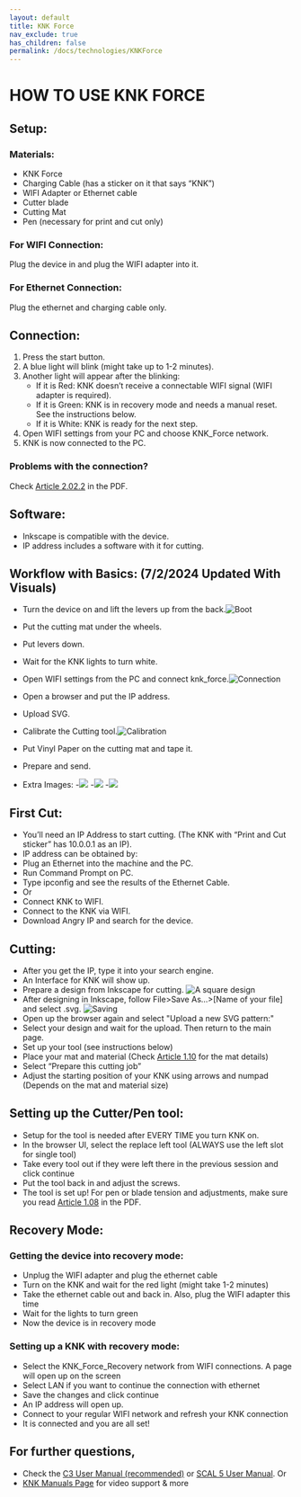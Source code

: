 ```yaml
---
layout: default
title: KNK Force
nav_exclude: true
has_children: false
permalink: /docs/technologies/KNKForce
---
```


# HOW TO USE KNK FORCE
  
 ## Setup:

 ### Materials:
   - KNK Force
   - Charging Cable (has a sticker on it that says “KNK”)
   - WIFI Adapter or Ethernet cable 
   - Cutter blade
   - Cutting Mat
   - Pen (necessary for print and cut only)

 ### For WIFI Connection:
 Plug the device in and plug the WIFI adapter into it.

 ### For Ethernet Connection:
 Plug the ethernet and charging cable only.

 ## Connection:
   1. Press the start button.
   2. A blue light will blink (might take up to 1-2 minutes).
   3. Another light will appear after the blinking:
      - If it is Red: KNK doesn’t receive a connectable WIFI signal (WIFI adapter is required).
      - If it is Green: KNK is in recovery mode and needs a manual reset. See the instructions below.
      - If it is White: KNK is ready for the next step.
   4. Open WIFI settings from your PC and choose KNK_Force network.
   5. KNK is now connected to the PC.

 ### Problems with the connection?
 Check [Article 2.02.2](https://www.iloveknk.com/0um/Force-with-C3/KNKForce-with-C3-UM.pdf) in the PDF.

 ## Software:
   - Inkscape is compatible with the device.
   - IP address includes a software with it for cutting.


 ## Workflow with Basics: (7/2/2024 Updated With Visuals)

   - Turn the device on and lift the levers up from the back.![Boot](/assets/images/KNKF_1.jpg)
   - Put the cutting mat under the wheels.
   - Put levers down.
   - Wait for the KNK lights to turn white.
   - Open WIFI settings from the PC and connect knk_force.![Connection](/assets/images/KNKF_2.jpg)
   - Open a browser and put the IP address.
   - Upload SVG.
   - Calibrate the Cutting tool.![Calibration](/assets/images/KNKF_3.jpg)
   - Put Vinyl Paper on the cutting mat and tape it.
   - Prepare and send. 

   - Extra Images:
      -![](/assets/images/KNK_Cutting.jpg)
      -![](/assets/images/KNK_Cutting2.jpg)
      -![](/assets/images/RDF_KNK_Result.jpg)
      
 ## First Cut:
   - You’ll need an IP Address to start cutting. (The KNK with “Print and Cut sticker” has 10.0.0.1 as an IP).
   - IP address can be obtained by:
   - Plug an Ethernet into the machine and the PC.
   - Run Command Prompt on PC.
   - Type ipconfig and see the results of the Ethernet Cable.
   - Or
   - Connect KNK to WIFI.
   - Connect to the KNK via WIFI.
   - Download Angry IP and search for the device.
 ## Cutting:
   - After you get the IP, type it into your search engine.
   - An Interface for KNK will show up.
   - Prepare a design from Inkscape for cutting.
       ![A square design](SquareKNK.png)
   - After designing in Inkscape, follow File>Save As…>[Name of your file] and select .svg.
       ![Saving](FileSaveKNK.png)
   - Open up the browser again and select "Upload a new SVG pattern:" 
   - Select your design and wait for the upload. Then return to the main page.
   - Set up your tool (see instructions below)
   - Place your mat and material (Check [Article 1.10](https://www.iloveknk.com/0um/Force-with-C3/KNKForce-with-C3-UM.pdf) for the mat details)
   - Select “Prepare this cutting job”
   - Adjust the starting position of your KNK using arrows and numpad (Depends on the mat and material size) 


 ## Setting up the Cutter/Pen tool:
   - Setup for the tool is needed after EVERY TIME you turn KNK on.
   - In the browser UI, select the replace left tool (ALWAYS use the left slot for single tool)
   - Take every tool out if they were left there in the previous session and click continue
   - Put the tool back in and adjust the screws. 
   - The tool is set up! For pen or blade tension and adjustments, make sure you read [Article 1.08](https://www.iloveknk.com/0um/Force-with-C3/KNKForce-with-C3-UM.pdf) in the PDF.

 ## Recovery Mode:
   
   ### Getting the device into recovery mode:
    
   * Unplug the WIFI adapter and plug the ethernet cable
   * Turn on the KNK and wait for the red light (might take 1-2 minutes)
   * Take the ethernet cable out and back in. Also, plug the WIFI adapter this time
   * Wait for the lights to turn green
   * Now the device is in recovery mode

  ### Setting up a KNK with recovery mode:

   * Select the KNK_Force_Recovery network from WIFI connections. A page will open up on the screen
   * Select LAN if you want to continue the connection with ethernet
   * Save the changes and click continue
   * An IP address will open up.
   * Connect to your regular WIFI network and refresh your KNK connection
   * It is connected and you are all set!

 ## For further questions,
   * Check the [C3 User Manual (recommended)](https://www.iloveknk.com/0um/Force-with-C3/KNKForce-with-C3-UM.pdf) or [SCAL 5 User Manual](https://www.iloveknk.com/0um/Force-with-SCAL5/KNKForce-with-SCAL5-UM.pdf).
   Or 
   * [KNK Manuals Page](https://www.iloveknk.com/support/knk-force-support-page/) for video support & more







  

 



  